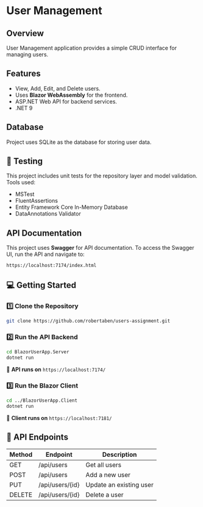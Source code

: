 # User Management

## Overview
User Management application provides a simple CRUD interface for managing users.

## Features
- View, Add, Edit, and Delete users.
- Uses **Blazor WebAssembly** for the frontend.
- ASP.NET Web API for backend services.
- .NET 9

##  Database
Project uses SQLite as the database for storing user data.

## 🧪 Testing
This project includes unit tests for the repository layer and model validation. Tools used:

- MSTest
- FluentAssertions
- Entity Framework Core In-Memory Database
- DataAnnotations Validator
  
## API Documentation
This project uses **Swagger** for API documentation. To access the Swagger UI, run the API and navigate to:
```
https://localhost:7174/index.html
```

## 💻 Getting Started
### 1️⃣ Clone the Repository
```sh
git clone https://github.com/robertaben/users-assignment.git
```

### 2️⃣ Run the API Backend
```sh
cd BlazorUserApp.Server
dotnet run
```
🚀 **API runs on** `https://localhost:7174/`

### 3️⃣ Run the Blazor Client
```sh
cd ../BlazorUserApp.Client
dotnet run
```
🚀 **Client runs on** `https://localhost:7181/`

## 🔄 API Endpoints
| Method | Endpoint         | Description           |
|--------|----------------|----------------------|
| GET    | /api/users      | Get all users        |
| POST   | /api/users      | Add a new user       |
| PUT    | /api/users/{id} | Update an existing user |
| DELETE | /api/users/{id} | Delete a user        |

